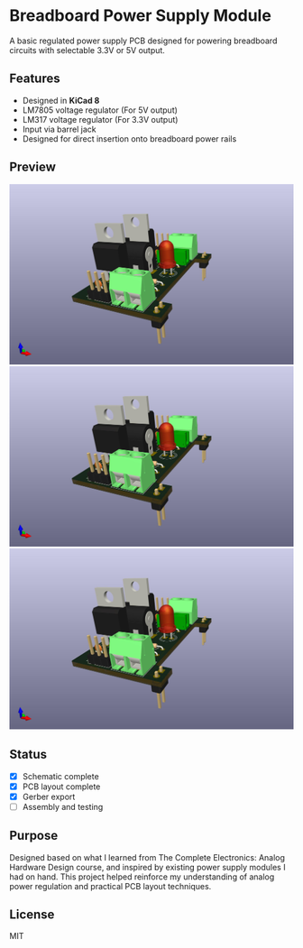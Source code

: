 # Breadboard Power Supply Module

A basic regulated power supply PCB designed for powering breadboard circuits with selectable 3.3V or 5V output.

## Features
- Designed in **KiCad 8**
- LM7805 voltage regulator (For 5V output)
- LM317 voltage regulator (For 3.3V output)
- Input via barrel jack
- Designed for direct insertion onto breadboard power rails

## Preview
![Schematics Preview 3D](/Project_3D.jpg)
![PCB Preview](/Project_3D.jpg)
![PCB Preview 3D](/Project_3D.jpg)

## Status
- [x] Schematic complete
- [x] PCB layout complete
- [x] Gerber export
- [ ] Assembly and testing

## Purpose
Designed based on what I learned from The Complete Electronics: Analog Hardware Design course, and inspired by existing power supply modules I had on hand. This project helped reinforce my understanding of analog power regulation and practical PCB layout techniques.

## License
MIT
